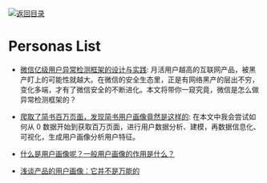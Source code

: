 [![返回目录](https://user-images.githubusercontent.com/5803001/38079637-ff0abcf0-3371-11e8-9b76-ad651620afc7.jpg)](https://github.com/wxyyxc1992/Awesome-Lists)

# Personas List

* [微信亿级用户异常检测框架的设计与实践](http://mp.weixin.qq.com/s/nXYrUgEhaCo4patd1YovOw): 月活用户越高的互联网产品，被黑产盯上的可能性就越大。在微信的安全生态里，正是有网络黑产的层出不穷，变化多端，才有了微信安全的不断进化。本文将带你一窥究竟，微信是怎么做异常检测框架的？

* [爬取了简书百万页面，发现简书用户画像竟然是这样的](http://www.niaogebiji.com/article-15852-1.html): 在本文中我会尝试如何从 0 数据开始到获取百万页面，进行用户数据分析、建模，再数据信息化、可视化，生成用户画像分析用户特征。

* [什么是用户画像呢？一般用户画像的作用是什么？](http://www.zhihu.com/question/19853605)

* [浅谈产品的用户画像：它并不是万能的](http://www.tuicool.com/articles/73Ujq22)

